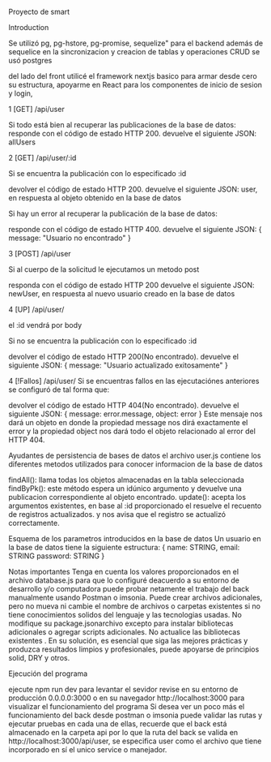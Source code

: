 Proyecto de smart

Introduction

Se utilizó pg, pg-hstore, pg-promise, sequelize" para el backend
además de sequelice en la sincronizacion y creacion de tablas y operaciones CRUD se usó postgres

del lado del front utilicé el framework nextjs basico para armar desde cero su estructura, apoyarme en React para los componentes de inicio de sesion y login,

1 [GET] /api/user

Si todo está bien al recuperar las publicaciones de la base de datos:
responde con el código de estado HTTP 200.
devuelve el siguiente JSON: allUsers

2 [GET] /api/user/:id

Si se encuentra la publicación con lo especificado :id

devolver el código de estado HTTP 200.
devuelve el siguiente JSON: user, en respuesta al objeto obtenido en la base de datos

Si hay un error al recuperar la publicación de la base de datos:

responde con el código de estado HTTP 400.
devuelve el siguiente JSON: { message: "Usuario no encontrado" }

3 [POST] /api/user

Si al cuerpo de la solicitud le ejecutamos un metodo post

responda con el código de estado HTTP 200
devuelve el siguiente JSON: newUser, en respuesta al nuevo usuario creado en la base de datos

4 [UP] /api/user/

el :id vendrá por body

Si no se encuentra la publicación con lo especificado :id

devolver el código de estado HTTP 200(No encontrado).
devuelve el siguiente JSON: { message: "Usuario actualizado exitosamente" }

4 [!Fallos] /api/user/
Si se encuentras fallos en las ejecutaciónes anteriores se configuró de tal forma que:

devolver el código de estado HTTP 404(No encontrado).
devuelve el siguiente JSON: { message: error.message, object: error }
Este mensaje nos dará un objeto en donde la propiedad message nos dirá exactamente el error y
la propiedad object nos dará todo el objeto relacionado al error del HTTP 404.

Ayudantes de persistencia de bases de datos
el archivo user.js contiene los diferentes metodos utilizados para conocer informacion de la base de datos

findAll(): llama todas los objetos almacenadas en la tabla seleccionada
findByPk(): este método espera un idúnico argumento y devuelve una publicacion correspondiente al objeto encontrado.
update(): acepta los argumentos existentes, en base al :id proporcionado el resuelve el recuento de registros actualizados. y nos avisa que el registro se actualizó correctamente.

Esquema de los parametros introducidos en la base de datos
Un usuario en la base de datos tiene la siguiente estructura:
{
name: STRING,
email: STRING
password: STRING
}

Notas importantes
Tenga en cuenta los valores proporcionados en el archivo database.js para que lo configuré deacuerdo a su entorno de desarrollo y/o computadora
puede probar netamente el trabajo del back manualmente usando Postman o imsonia.
Puede crear archivos adicionales, pero no mueva ni cambie el nombre de archivos o carpetas existentes si no tiene conocimientos solidos del lenguaje y las tecnologias usadas.
No modifique su package.jsonarchivo excepto para instalar bibliotecas adicionales o agregar scripts adicionales. No actualice las bibliotecas existentes .
En su solución, es esencial que siga las mejores prácticas y produzca resultados limpios y profesionales, puede apoyarse de principios solid, DRY y otros.

Ejecución del programa

ejecute npm run dev para levantar el sevidor
revise en su entorno de producción 0.0.0.0:3000 o en su navegador http://localhost:3000 para visualizar el funcionamiento del programa
Si desea ver un poco más el funcionamiento del back desde postman o imsonia puede validar las rutas y ejecutar pruebas en cada una de ellas, recuerde que el back está almacenado en la carpeta api por lo que la ruta del back se valida en http://localhost:3000/api/user, se especifica user como el archivo que tiene incorporado en sí el unico service o manejador.
